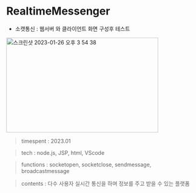 # RealtimeMessenger

- 소캣통신 : 웹서버 와 클라이언트 화면 구성후 테스트

<img width="400" height="250" alt="스크린샷 2023-01-26 오후 3 54 38" src="https://user-images.githubusercontent.com/26247241/214777386-b4f42e85-6a16-4a2e-a9ed-aa9ca05ad41c.png">


> timespent : 2023.01

> tech : node.js, JSP, html, VScode

> functions : socketopen, socketclose, sendmessage, broadcastmessage

> contents : 다수 사용자 실시간 통신을 하며 정보를 주고 받을 수 있는 플랫폼
